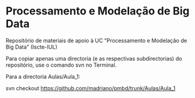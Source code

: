 # Processamento e Modelação de Big Data

Repositório de materiais de apoio à UC "Processamento e Modelação de Big Data" (Iscte-IUL)

Para copiar apenas uma directoria (e as respectivas subdirectorias) do repositório, use o comando svn no Terminal.

Para a directoria Aulas/Aula_1:

svn checkout https://github.com/madriano/pmbd/trunk/Aulas/Aula_1

